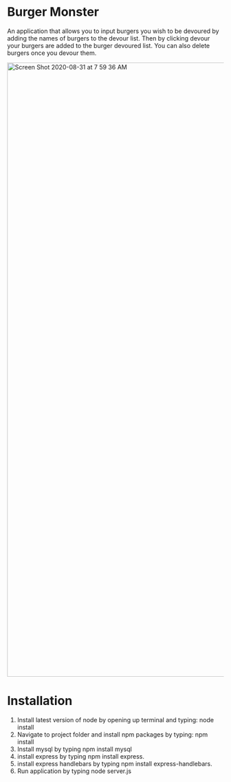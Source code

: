 # Burger Monster
An application that allows you to input burgers you wish to be devoured by adding the names of burgers to the devour list. Then by clicking devour your burgers are added to the burger devoured list. You can also delete burgers once you devour them. 

<img width="1430" alt="Screen Shot 2020-08-31 at 7 59 36 AM" src="https://user-images.githubusercontent.com/64607428/91718642-c785a100-eb61-11ea-819a-ee68cb477d3e.png">

# Installation 
1. Install latest version of node by opening up terminal and typing: node install
2. Navigate to project folder and install npm packages by typing: npm install
3. Install mysql by typing npm install mysql
4. install express by typing npm install express.
5. install express handlebars by typing npm install express-handlebars.
6. Run application by typing node server.js
